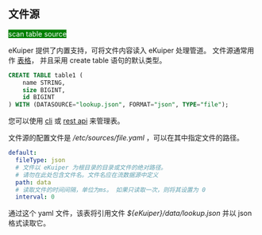 ## 文件源

<span style="background:green;color:white">scan table source</span>

eKuiper 提供了内置支持，可将文件内容读入 eKuiper 处理管道。 文件源通常用作 [表格](../../../sqls/tables.md)， 并且采用 create table 语句的默认类型。

```sql
CREATE TABLE table1 (
    name STRING,
    size BIGINT,
    id BIGINT
) WITH (DATASOURCE="lookup.json", FORMAT="json", TYPE="file");
```

您可以使用 [cli](../../../operation/cli/tables.md) 或 [rest api](../../../operation/restapi/tables.md) 来管理表。

文件源的配置文件是 */etc/sources/file.yaml* ，可以在其中指定文件的路径。

```yaml
default:
  fileType: json
  # 文件以 eKuiper 为根目录的目录或文件的绝对路径。
  # 请勿在此处包含文件名。文件名应在流数据源中定义
  path: data
  # 读取文件的时间间隔，单位为ms。 如果只读取一次，则将其设置为 0
  interval: 0
```

通过这个 yaml 文件，该表将引用文件 *${eKuiper}/data/lookup.json* 并以 json 格式读取它。